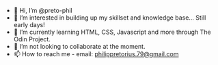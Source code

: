 - 👋 Hi, I’m @preto-phil
- 👀 I’m interested in building up my skillset and knowledge base... Still early days!
- 🌱 I’m currently learning HTML, CSS, Javascript and more through The Odin Project.
- 💞️ I’m not looking to collaborate at the moment.
- 📫 How to reach me - email: philippretorius.79@gmail.com


<!---
preto-phil/preto-phil is a ✨ special ✨ repository because its `README.md` (this file) appears on your GitHub profile.
You can click the Preview link to take a look at your changes.
--->
